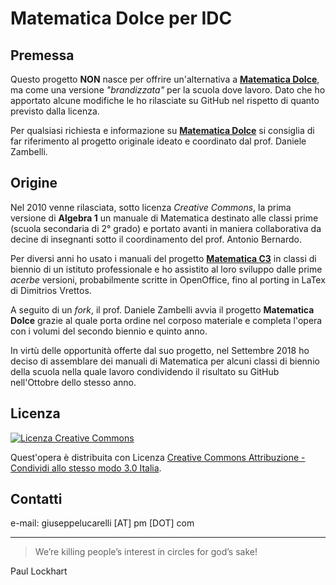 # Matematica Dolce per IDC

## Premessa

 Questo progetto **NON** nasce per offrire un'alternativa a [**Matematica Dolce**](http://www.matematicadolce.it), ma come una versione _"brandizzata"_ per la scuola dove lavoro. Dato che ho apportato alcune modifiche le ho rilasciate su GitHub nel rispetto di quanto previsto dalla licenza.

 Per qualsiasi richiesta e informazione su [**Matematica Dolce**](http://www.matematicadolce.it) si consiglia di far riferimento al progetto originale ideato e coordinato dal prof. Daniele Zambelli.

## Origine

Nel 2010 venne rilasciata, sotto licenza _Creative Commons_, la prima versione di **Algebra 1** un manuale di Matematica destinato alle classi prime (scuola secondaria di 2° grado) e portato avanti in maniera collaborativa da decine di insegnanti sotto il coordinamento del prof. Antonio Bernardo.

Per diversi anni ho usato i manuali del progetto [**Matematica C3**](https://www.matematicamente.it/manuali-scolastici/) in classi di biennio di un istituto professionale e ho assistito al loro sviluppo dalle prime _acerbe_ versioni, probabilmente scritte in OpenOffice, fino al porting in LaTex di Dimitrios Vrettos.

A seguito di un _fork_, il prof. Daniele Zambelli avvia il progetto **Matematica Dolce** grazie al quale porta ordine nel corposo materiale e completa l'opera con i volumi del secondo biennio e quinto anno.

In virtù delle opportunità offerte dal suo progetto, nel Settembre 2018 ho deciso di assemblare dei manuali di Matematica per alcuni classi di biennio della scuola nella quale lavoro condividendo il risultato su GitHub nell'Ottobre dello stesso anno.

## Licenza
[![Licenza Creative Commons](https://i.creativecommons.org/l/by-sa/3.0/it/88x31.png)](http://creativecommons.org/licenses/by-sa/3.0/it/)

Quest'opera è distribuita con Licenza [Creative Commons Attribuzione - Condividi allo stesso modo 3.0 Italia](http://creativecommons.org/licenses/by-sa/3.0/it/).

## Contatti
e-mail: giuseppelucarelli [AT] pm [DOT] com

---

> We’re killing people’s interest in circles for god’s sake!

Paul Lockhart
